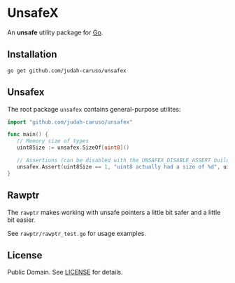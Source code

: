 # UnsafeX

An **unsafe** utility package for [Go](https://go.dev).

## Installation

```
go get github.com/judah-caruso/unsafex
```

## Unsafex

The root package `unsafex` contains general-purpose utilites:

```go
import "github.com/judah-caruso/unsafex"

func main() {
   // Memory size of types
   uint8Size := unsafex.SizeOf[uint8]()

   // Assertions (can be disabled with the UNSAFEX_DISABLE_ASSERT build tag)
   unsafex.Assert(uint8Size == 1, "uint8 actually had a size of %d", uint8Size)
}
```

## Rawptr

The `rawptr` makes working with unsafe pointers a little bit safer and a little bit easier.

See `rawptr/rawptr_test.go` for usage examples.

## License

Public Domain. See [LICENSE](./LICENSE) for details.
